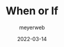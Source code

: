 ---
author: meyerweb
date: 2022-03-14
draft: true
tags:
  - css
  - meta
target_url: https://meyerweb.com/eric/thoughts/2022/03/14/if-or-when/
title: When or If
---
